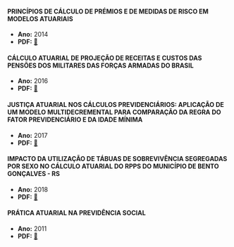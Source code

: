 #### PRINCÍPIOS DE CÁLCULO DE PRÉMIOS E DE MEDIDAS DE RISCO EM MODELOS ATUARIAIS 
- **Ano:** 2014
- **PDF:** [:beers:](https://repositorium.sdum.uminho.pt/bitstream/1822/34545/1/Dissertação_Pedro%20Ramos_2014.pdf)  

#### CÁLCULO ATUARIAL DE PROJEÇÃO DE RECEITAS E CUSTOS DAS PENSÕES DOS MILITARES DAS FORÇAS ARMADAS DO BRASIL  
- **Ano:** 2016  
- **PDF:** [:beers:](https://www.researchgate.net/profile/Ernesto-Rademaker-Martins/publication/306062856_CALCULO_ATUARIAL_DE_PROJECAO_DE_RECEITAS_E_CUSTOS_DAS_PENSOES_DOS_MILITARES_DAS_FORCAS_ARMADAS_DO_BRASIL/links/5811219f08aef2ef97b2da8e/CALCULO-ATUARIAL-DE-PROJECAO-DE-RECEITAS-E-CUSTOS-DAS-PENSOES-DOS-MILITARES-DAS-FORCAS-ARMADAS-DO-BRASIL.pdf)  

#### JUSTIÇA ATUARIAL NOS CÁLCULOS PREVIDENCIÁRIOS: APLICAÇÃO DE UM MODELO MULTIDECREMENTAL PARA COMPARAÇÃO DA REGRA DO FATOR PREVIDENCIÁRIO E DA IDADE MÍNIMA
- **Ano:** 2017
- **PDF:** [:beers:](https://www.scielo.br/j/rcf/a/78RhG5jsZcWnmfG764CGJkr/?lang=pt&format=pdf)

#### IMPACTO DA UTILIZAÇÃO DE TÁBUAS DE SOBREVIVÊNCIA SEGREGADAS POR SEXO NO CÁLCULO ATUARIAL DO RPPS DO MUNICÍPIO DE BENTO GONÇALVES - RS  
- **Ano:** 2018
- **PDF:** [:beers:](https://www.lume.ufrgs.br/bitstream/handle/10183/188188/001085467.pdf?sequence=1&isAllowed=y)  
  
#### PRÁTICA ATUARIAL NA PREVIDÊNCIA SOCIAL
- **Ano:** 2011  
- **PDF:** [:beers:](https://d1wqtxts1xzle7.cloudfront.net/56014218/praticaatuarianaprevidencia-libre.pdf?1520635439=&response-content-disposition=inline%3B+filename%3DPRATICA_ATUARIAL_NA_PREVIDENCIA_SOCIAL_P.pdf&Expires=1677188241&Signature=L2KMxmj~0GysWHbdqAReZ895qIT~1reylOO6W-gtvxDMXh~ehzA0WvPKxd0yS4iEQa2~6po5927oA34ChtcsRLUOa-zJdFdzjM25ZyaTpgWNClUV9XS~eofEWZFBNRXoEP~F0KTVcNml7XuG2ixHQxtYDc-wFC9KdSO9TfcLd8GJv0pnMPLktIiP9RnI2lKcnpjSuL0mznCw9KzLF83Wt4iF6sO7TUJhc5w865t-oe9J6izSMPjP~6xZA0Kyfpir51XDQ3Mc4cr3J1kLQCiZoHsx5DDvwtq0G~ziBdQwCr2oO84Qptw5-6eSY5YjEYxWZtpKAH2k~ZQhqrXtkdjnTQ__&Key-Pair-Id=APKAJLOHF5GGSLRBV4ZA)
